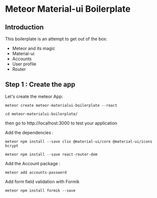# Meteor Material-ui Boilerplate
## Introduction
This boilerplate is an attempt to get out of the box:
- Meteor and its magic
- Material-ui
- Accounts
- User profile
- Router

## Step 1 : Create the app
Let's create the meteor App:

`meteor create meteor-materialui-boilerplate --react`

`cd meteor-materialui-boilerplate/`

then go to http://localhost:3000 to test your application

Add the dependencies :

`meteor npm install --save clsx @material-ui/core @material-ui/icons bcrypt`

`meteor npm install --save react-router-dom`

Add the Account package : 

`meteor add accounts-password`

Add form field validation with Formik

`meteor npm install formik --save`